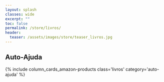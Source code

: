```yaml
---
layout: splash
classes: wide
excerpt: ""
toc: false
permalink: /store/livros/
header:
  teaser: /assets/images/store/teaser_livros.jpg
---
```




## Auto-Ajuda

{% include column_cards_amazon-products class='livros' category='auto-ajuda' %}
